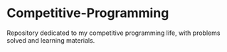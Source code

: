 # Competitive-Programming
Repository dedicated to my competitive programming life, with problems solved and learning materials.
